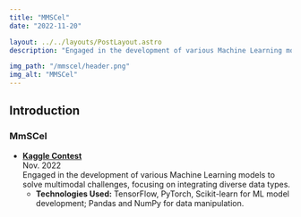 ```yaml
---
title: "MMSCel"
date: "2022-11-20"

layout: ../../layouts/PostLayout.astro
description: "Engaged in the development of various Machine Learning models to solve multimodal challenges, focusing on integrating diverse data types."

img_path: "/mmscel/header.png"
img_alt: "MMSCel"
---
```


## Introduction

### MmSCel
- **[Kaggle Contest](https://www.kaggle.com/competitions/open-problems-multimodal)**\
Nov. 2022\
Engaged in the development of various Machine Learning models to solve multimodal challenges, focusing on integrating diverse data types.
  - **Technologies Used:** TensorFlow, PyTorch, Scikit-learn for ML model development; Pandas and NumPy for data manipulation.